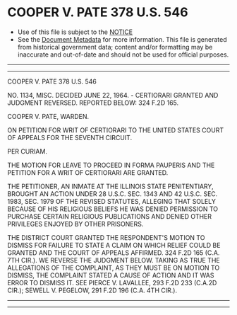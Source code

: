 ---
---

# COOPER V. PATE 378 U.S. 546

* Use of this file is subject to the [NOTICE](https://github.com/publicdocs/notice/blob/master/NOTICE)
* See the [Document Metadata](../../../) for more information.
  This file is generated from historical government data; content and/or formatting may be inaccurate and out-of-date and should not be used for official purposes.

----------
----------

COOPER V. PATE 378 U.S. 546

NO. 1134, MISC.  DECIDED JUNE 22, 1964.  - CERTIORARI GRANTED AND JUDGMENT REVERSED.  REPORTED BELOW: 324 F.2D 165.

COOPER V. PATE, WARDEN.

ON PETITION FOR WRIT OF CERTIORARI TO THE UNITED STATES COURT OF APPEALS FOR THE SEVENTH CIRCUIT.

PER CURIAM.

THE MOTION FOR LEAVE TO PROCEED IN FORMA PAUPERIS AND THE PETITION FOR A WRIT OF CERTIORARI ARE GRANTED.

THE PETITIONER, AN INMATE AT THE ILLINOIS STATE PENITENTIARY, BROUGHT AN ACTION UNDER 28 U.S.C. SEC. 1343 AND 42 U.S.C. SEC. 1983, SEC. 1979 OF THE REVISED STATUTES, ALLEGING THAT SOLELY BECAUSE OF HIS RELIGIOUS BELIEFS HE WAS DENIED PERMISSION TO PURCHASE CERTAIN RELIGIOUS PUBLICATIONS AND DENIED OTHER PRIVILEGES ENJOYED BY OTHER PRISONERS.

THE DISTRICT COURT GRANTED THE RESPONDENT'S MOTION TO DISMISS FOR FAILURE TO STATE A CLAIM ON WHICH RELIEF COULD BE GRANTED AND THE COURT OF APPEALS AFFIRMED.  324 F.2D 165 (C.A. 7TH CIR.).  WE REVERSE THE JUDGMENT BELOW.  TAKING AS TRUE THE ALLEGATIONS OF THE COMPLAINT, AS THEY MUST BE ON MOTION TO DISMISS, THE COMPLAINT STATED A CAUSE OF ACTION AND IT WAS ERROR TO DISMISS IT.  SEE PIERCE V. LAVALLEE, 293 F.2D 233 (C.A.2D CIR.); SEWELL V. PEGELOW, 291 F.2D 196 (C.A. 4TH CIR.).


----------
----------

